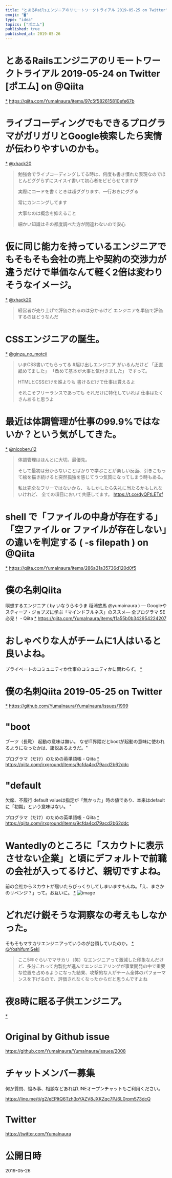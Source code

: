```yaml
---
title: "とあるRailsエンジニアのリモートワークトライアル 2019-05-25 on Twitter"
emoji: "🖥"
type: "idea"
topics: ["ポエム"]
published: true
published_at: 2019-05-26
---
```


# とあるRailsエンジニアのリモートワークトライアル 2019-05-24 on Twitter [ポエム] on @Qiita
 [*](https://twitter.com/YumaInaura/status/1131955276796456960")
<https://qiita.com/YumaInaura/items/97c5f582615810efe67b>
# ライブコーディングでもできるプログラマがガリガリとGoogle検索したら実情が伝わりやすいのかも。

 [*](https://twitter.com/YumaInaura/status/1132053611821785088")
[@xhack20](https://twitter.com/xhack20/)

>勉強会でライブコーディングしてる時は、何度も書き慣れた表現なのでほとんどググらずにスイスイ書いて初心者をビビらせてますが
>
>実際にコードを書くときは超ググります、一行おきにググる
>
>常にカンニングしてます
>
>大事なのは概念を抑えること
>
>細かい知識はその都度調べた方が間違わないので安心
# 仮に同じ能力を持っているエンジニアでもそもそも会社の売上や契約の交渉力が違うだけで単価なんて軽く2倍は変わりそうなイメージ。

 [*](https://twitter.com/YumaInaura/status/1132055406652547072")
[@xhack20](https://twitter.com/xhack20/)

>経営者が売り上げで評価されるのは分かるけど
>エンジニアを単価で評価するのはどうなんだ
# CSSエンジニアの誕生。

 [*](https://twitter.com/YumaInaura/status/1132055821574033408")
[@ginza_no_motcii](https://twitter.com/ginza_no_motcii/)

>いまCSS書いてもらってる
>  #駆け出しエンジニア がいるんだけど
>「正直舐めてました」
>「改めて基本が大事と気付きました」
>ですって。
>
>HTMLとCSSだけを誰よりも
>書けるだけで仕事は貰えるよ
>
>それこそフリーランスであっても
>それだけに特化していれば
>仕事はたくさんあると思うよ
# 最近は体調管理が仕事の99.9%ではないか？という気がしてきた。

 [*](https://twitter.com/YumaInaura/status/1132085580852895744")
[@nicoberu12](https://twitter.com/nicoberu12/)

>体調管理はほんとに大切。最優先。
>
>そして最初は分からないことばかりで学ぶことが楽しい反面、引きこもって絵を描き続けると突然孤独を感じてうつ気質になってしまう時もある。
>
>私は完全なフリーではないから、
>もしかしたら失礼に当たるかもしれないけれど、
>全ての項目において共感してます。 https://t.co/dyQFtLETsf
# shell で「ファイルの中身が存在する」「空ファイル or ファイルが存在しない」の違いを判定する ( -s filepath ) on @Qiita
 [*](https://twitter.com/YumaInaura/status/1132094065636388866")
<https://qiita.com/YumaInaura/items/286a31a35736d120d0f5>
# 僕の名刺Qiita

瞑想するエンジニア ( by いなうらゆうま 稲浦悠馬 @yumainaura ) — Googleやスティーブ・ジョブズに学ぶ「マインドフルネス」のススメ— 全プログラマ SE 必見！ - Qiita
 [*](https://twitter.com/YumaInaura/status/1132103768869203968")
<https://qiita.com/YumaInaura/items/f1a55b0b342954224207>
# おしゃべりな人がチームに1人はいると良いよね。
プライベートのコミュニティか仕事のコミュニティかに関わらず。
 [*](https://twitter.com/YumaInaura/status/1132117051504414720")

# 僕の名刺Qiita 2019-05-25 on Twitter
 [*](https://twitter.com/YumaInaura/status/1132149814672732161")
<https://github.com/YumaInaura/YumaInaura/issues/1999>
# "boot
ブーツ（長靴）
起動の意味は無い。
なぜIT界隈だとbootが起動の意味に使われるようになったかは、諸説あるようだ。"

プログラマ（だけ）のための英単語帳 - Qiita
 [*](https://twitter.com/YumaInaura/status/1132160089857466368")
<https://qiita.com/irxground/items/9cfda4cd79acd2b62ddc>
# "default
欠席、不履行
default valueは指定が「無かった」時の値であり、本来はdefaultに「初期」という意味はない。
"

プログラマ（だけ）のための英単語帳 - Qiita
 [*](https://twitter.com/YumaInaura/status/1132160148347035648")
<https://qiita.com/irxground/items/9cfda4cd79acd2b62ddc>
# Wantedlyのところに「スカウトに表示させない企業」と頃にデフォルトで前職の会社が入ってるけど、親切ですよね。
前の会社からスカウトが届いたらびっくりしてしまいますもんね。「え、まさかのリベンジ？」って。お互いに。
 [*](https://twitter.com/YumaInaura/status/1132202526361526272")
![image](https://pbs.twimg.com/media/D7ZkMTaV4AAu8TL.jpg)

# どれだけ鋭そうな洞察なの考えもしなかった。
そもそもマサカリエンジニアっていうのが台頭していたのか。
 [*](https://twitter.com/YumaInaura/status/1132233966067412993")
[@YoshifumiSeki](https://twitter.com/YoshifumiSeki/)

>ここ5年ぐらいでマサカリ（笑）なエンジニアって激減した印象なんだけど、多分これって内製化が進んでエンジニアリングが事業開発の中で重要な位置を占めるようになった結果、攻撃的な人がチーム全体のパフォーマンスを下げるので、評価されなくなったからだと思うんですよね
# 夜8時に眠る子供エンジニア。

 [*](https://twitter.com/YumaInaura/status/1132244373423382528")




# Original by Github issue

https://github.com/YumaInaura/YumaInaura/issues/2008








<!-- Update From Qiita API -->

# チャットメンバー募集


何か質問、悩み事、相談などあればLINEオープンチャットもご利用ください。

https://line.me/ti/g2/eEPltQ6Tzh3pYAZV8JXKZqc7PJ6L0rpm573dcQ





# Twitter


https://twitter.com/YumaInaura


<!-- Update From Qiita API -->



# 公開日時

2019-05-26

